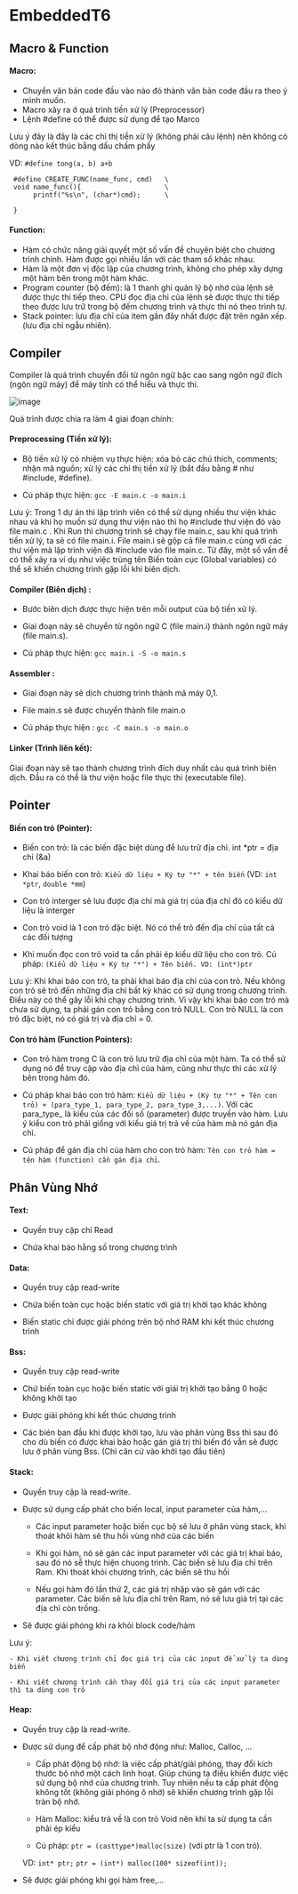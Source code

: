<h1> EmbeddedT6 </h1>

<h2><b>Macro & Function</b></h2>

<h4><b>Macro:</b></h4>

- Chuyển văn bản code đầu vào nào đó thành văn bản code đầu ra theo ý mình muốn.
- Macro xảy ra ở quá trình tiền xử lý (Preprocessor)
- Lệnh #define có thể được sử dụng để tạo Marco

Lưu ý đây là đây là các chỉ thị tiền xử lý (không phải câu lệnh) nên không có dòng nào kết thúc bằng dấu chấm phẩy

VD: 	`#define tong(a, b) a+b`

	 #define CREATE_FUNC(name_func, cmd)   \
	 void name_func(){                     \
	      printf("%s\n", (char*)cmd);      \
		    
	 }

<h4><b>Function:</b></h4>

- Hàm có chức năng giải quyết một số vấn đề chuyên biệt cho chương trình chính. Hàm được gọi nhiều lần với các tham số khác nhau.
- Hàm là một đơn vị độc lập của chương trình, không cho phép xây dựng một hàm bên trong một hàm khác.
- Program counter (bộ đếm): là 1 thanh ghi quản lý bộ nhớ của lệnh sẽ được thực thi tiếp theo. CPU đọc địa chỉ của lệnh sẽ được thực thi tiếp theo được lưu trữ trong bộ đếm chương trình và thực thi nó theo trình tự.
- Stack pointer: lưu địa chỉ của item gần đây nhất được đặt trên ngăn xếp. (lưu địa chỉ ngẫu nhiên).



<h2><b>Compiler</b></h2>

Compiler là quá trình chuyển đổi từ ngôn ngữ bậc cao sang ngôn ngữ đích (ngôn ngữ máy) để máy tính có thể hiểu và thực thi. 

![image](https://github.com/donghung06/EmbeddedT6/assets/105506733/60f205d5-713e-479c-9482-4cfa3531eeff)

Quá trình được chia ra làm 4 giai đoạn chính:
<h4><b>Preprocessing (Tiền xử lý):</b></h4>

  -	Bộ tiền xử lý có nhiệm vụ thực hiện:  xóa bỏ các chú thích, comments; nhận mã nguồn; xử lý các chỉ thị tiền xử lý (bắt đầu bằng # như #include, #defỉne).
  
  -	Cú pháp thực hiện: `gcc -E main.c -o main.i`
  
Lưu ý: Trong 1 dự án thì lập trình viên có thể sử dụng nhiều thư viện khác nhau và khi họ muốn sử dụng thư viện nào thì họ #include thư viện đó vào file main.c . Khi Run thì chương trình sẽ chạy file main.c, sau khi quá trình tiền xử lý, ta sẽ có file main.i. File main.i sẽ gộp cả file main.c cùng với các thư viện mà lập trình viện đã #include vào file main.c. Từ đây, một số vấn đề có thể xảy ra ví dụ như việc trùng tên Biến toàn cục (Global variables) có thể sẽ khiến chương trình gặp lỗi khi biên dịch.

<h4><b>Compiler (Biên dịch) :</b></h4>

  -	Bước biên dịch được thực hiện trên mỗi output của bộ tiền xử lý. 
  
  -	Giai đoạn này sẽ chuyển từ ngôn ngữ C (file main.i) thành ngôn ngữ máy (file main.s).
  
  -	Cú pháp thực hiện: `gcc main.i -S -o main.s`
  
<h4><b>Assembler :</b></h4>

  -	Giai đoạn này sẽ dịch chương trình thành mã máy 0,1. 
 
  -	File main.s sẽ được chuyển thành file main.o
 
  -	Cú pháp thực hiện : `gcc -C main.s -o main.o`

<h4><b>Linker (Trình liên kết):</b></h4>
Giai đoạn này sẽ tạo thành chương trình đích duy nhất cảu quá trình biên dịch. Đầu ra có thể là thư viện hoặc file thực thi (executable file).

<h2><b>Pointer</b></h2>

<h4><b>Biến con trỏ (Pointer):</b></h4>


- Biến con trỏ: là các biến đặc biệt dùng để lưu trữ địa chỉ.	int *ptr = địa chỉ (&a)

- Khai báo biến con trỏ:   `Kiểu dữ liệu + Ký tự "*" + tên biến` (VD: `int *ptr`, `double *mm`)

- Con trỏ interger sẽ lưu được địa chỉ mà giá trị của địa chỉ đó có kiểu dữ liệu là interger

- Con trỏ void là 1 con trỏ đặc biệt. Nó có thể trỏ đến địa chỉ của tất cả các đối tượng

- Khi muốn đọc con trỏ void ta cần phải ép kiểu dữ liệu cho con trỏ. Cú pháp:  `(Kiểu dữ liệu + Ký tự "*") + Tên biến. VD: (int*)ptr`

Lưu ý: Khi khai báo con trỏ, ta phải khai báo địa chỉ của con trỏ. Nếu không con trỏ sẽ trỏ đến những địa chỉ bất kỳ khác có sử dụng trong chương trình. Điều này có thể gây lỗi khi chạy chương trình. Vì vậy khi khai báo con trỏ mà chưa sử dụng, ta phải gán con trỏ bằng con trỏ NULL. Con trỏ NULL là con trỏ đặc biệt, nó có giá trị và địa chỉ = 0.

<h4><b>Con trỏ hàm (Function Pointers):</b></h4>

- Con trỏ hàm trong C là con trỏ lưu trữ địa chỉ của một hàm. Ta có thể sử dụng nó để truy cập vào địa chỉ của hàm, cũng như thực thi các xử lý bên trong hàm đó.

- Cú pháp khai báo con trỏ hàm: `Kiểu dữ liệu + (Ký tự "*" + Tên con trỏ) + (para_type_1, para_type_2, para_type_3,...)`. Với các para_type_ là kiểu của các đối số (parameter) được truyền vào hàm. Lưu ý kiểu con trỏ phải giống với kiểu giá trị trả về của hàm mà nó gán địa chỉ.

- Cú pháp để gán địa chỉ của hàm cho con trỏ hàm: `Tên con trỏ hàm = tên hàm (function) cần gán địa chỉ`.

<h2><b>Phân Vùng Nhớ</b></h2>

<h4><b>Text: </b></h4>

- Quyền truy cập chỉ Read

- Chứa khai báo hằng số trong chương trình

<h4><b>Data: </b></h4>

- Quyền truy cập read-write

- Chứa biến toàn cục hoặc biến static với giá trị khởi tạo khác không

- Biến static chỉ được giải phóng trên bộ nhớ RAM khi kết thúc chương trình

<h4><b>Bss:  </b></h4>

- Quyền truy cập read-write

- Chứ biến toàn cục hoặc biến static với giái trị khởi tạo bằng 0 hoặc không khởi tạo

- Được giải phóng khi kết thúc chương trình

- Các bién ban đầu khi được khởi tạo, lưu vào phân vùng Bss thì sau đó cho dù biến có được khai báo hoặc gán giá trị thì biến đó vẫn sẽ được lưu ở phân vùng Bss. (Chỉ căn cứ vào khởi tạo đầu tiên)

<h4><b>Stack:   </b></h4>

- Quyền truy cập là read-write.

- Được sử dụng cấp phát cho biến local, input parameter của hàm,…

	- Các input parameter hoặc biến cục bộ sẽ lưu ở phân vùng stack, khi thoát khỏi hàm sẽ thu hồi vùng nhớ của các biến

	- Khi gọi hàm, nó sẽ gán các input parameter với các giá trị khai báo, sau đó nó sễ thực hiện chuong trình. Các biến sẽ lưu địa chỉ trên Ram. Khi thoát khỏi chương trình, các biến sẽ thu hồi
	
	- Nếu gọi hàm đó lần thứ 2, các giá trị nhập vào sẽ gán với các parameter. Các biến sẽ lưu địa chỉ trên Ram, nó sẽ lưu giá trị tại các địa chỉ còn trống.

- Sẽ được giải phóng khi ra khỏi block code/hàm

Lưu ý: 	

	- Khi viết chương trình chỉ đọc giá trị của các input để xử lý ta dùng biến

	- Khi viết chương trình cần thay đổi giá trị của các input parameter thì ta dùng con trỏ

<h4><b>Heap:    </b></h4>

- Quyền truy cập là read-write.

- Được sử dụng để cấp phát bộ nhớ động như: Malloc, Calloc, …
	- Cấp phát động bộ nhớ: là việc cấp phát/giải phóng, thay đổi kích thước bộ nhớ một cách linh hoạt. Giúp chúng ta điều khiển được việc sử dụng bộ nhớ của chương trình. Tuy nhiên nếu ta cấp phát động không tốt (không giải phóng ô nhớ) sẽ khiến chương trình gặp lỗi tràn bộ nhớ.
   	- Hàm Malloc: kiểu trả về là con trỏ Void	nên khi ta sử dụng ta cần phải ép kiểu
  
	- Cú pháp: `ptr = (casttype*)malloc(size)` (với ptr là 1 con trỏ).

	VD: 
	`int* ptr;`
  	`ptr = (int*) malloc(100* sizeof(int));`

- Sẽ được giải phóng khi gọi hàm free,…

